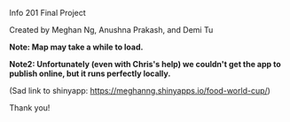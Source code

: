 Info 201 Final Project

Created by Meghan Ng, Anushna Prakash, and Demi Tu

**Note: Map may take a while to load.**

**Note2: Unfortunately (even with Chris's help) we couldn't get the app to publish online, but it runs perfectly locally.**

(Sad link to shinyapp: https://meghanng.shinyapps.io/food-world-cup/)

Thank you!